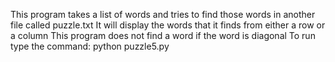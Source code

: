 This program takes a list of words and tries to find those words in another file called puzzle.txt
It will display the words that it finds from either a row or a column
This program does not find a word if the word is diagonal
To run type the command: python puzzle5.py
